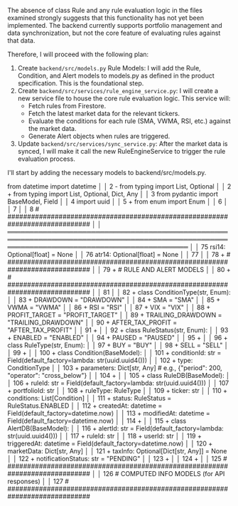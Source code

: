The absence of class Rule and any rule evaluation logic in the files examined strongly suggests that this functionality has not yet been implemented. The
  backend currently supports portfolio management and data synchronization, but not the core feature of evaluating rules against that data.

  Therefore, I will proceed with the following plan:

   1. Create `backend/src/models.py` Rule Models: I will add the Rule, Condition, and Alert models to models.py as defined in the product specification. This
      is the foundational step.
   2. Create `backend/src/services/rule_engine_service.py`: I will create a new service file to house the core rule evaluation logic. This service will:
       * Fetch rules from Firestore.
       * Fetch the latest market data for the relevant tickers.
       * Evaluate the conditions for each rule (SMA, VWMA, RSI, etc.) against the market data.
       * Generate Alert objects when rules are triggered.
   3. Update `backend/src/services/sync_service.py`: After the market data is synced, I will make it call the new RuleEngineService to trigger the rule
      evaluation process.

  I'll start by adding the necessary models to backend/src/models.py.


 from datetime import datetime                                                                                                            │
 │      2 - from typing import List, Optional                                                                                                        │
 │      2 + from typing import List, Optional, Dict, Any                                                                                             │
 │      3   from pydantic import BaseModel, Field                                                                                                    │
 │      4   import uuid                                                                                                                              │
 │      5 + from enum import Enum                                                                                                                    │
 │      6                                                                                                                                            │
 │      7                                                                                                                                            │
 │      8   # #############################################################################                                                          │
 │    ═════════════════════════════════════════════════════════════════════════════════════════════════════════════════════════════════════════════  │
 │     75       rsi14: Optional[float] = None                                                                                                        │
 │     76       atr14: Optional[float] = None                                                                                                        │
 │     77                                                                                                                                            │
 │     78 + # #############################################################################                                                          │
 │     79 + # RULE AND ALERT MODELS                                                                                                                  │
 │     80 + # #############################################################################                                                          │
 │     81                                                                                                                                            │
 │     82 + class ConditionType(str, Enum):                                                                                                          │
 │     83 +     DRAWDOWN = "DRAWDOWN"                                                                                                                │
 │     84 +     SMA = "SMA"                                                                                                                          │
 │     85 +     VWMA = "VWMA"                                                                                                                        │
 │     86 +     RSI = "RSI"                                                                                                                          │
 │     87 +     VIX = "VIX"                                                                                                                          │
 │     88 +     PROFIT_TARGET = "PROFIT_TARGET"                                                                                                      │
 │     89 +     TRAILING_DRAWDOWN = "TRAILING_DRAWDOWN"                                                                                              │
 │     90 +     AFTER_TAX_PROFIT = "AFTER_TAX_PROFIT"                                                                                                │
 │     91 +                                                                                                                                          │
 │     92 + class RuleStatus(str, Enum):                                                                                                             │
 │     93 +     ENABLED = "ENABLED"                                                                                                                  │
 │     94 +     PAUSED = "PAUSED"                                                                                                                    │
 │     95 +                                                                                                                                          │
 │     96 + class RuleType(str, Enum):                                                                                                               │
 │     97 +     BUY = "BUY"                                                                                                                          │
 │     98 +     SELL = "SELL"                                                                                                                        │
 │     99 +                                                                                                                                          │
 │    100 + class Condition(BaseModel):                                                                                                              │
 │    101 +     conditionId: str = Field(default_factory=lambda: str(uuid.uuid4()))                                                                  │
 │    102 +     type: ConditionType                                                                                                                  │
 │    103 +     parameters: Dict[str, Any] # e.g., {"period": 200, "operator": "cross_below"}                                                        │
 │    104 +                                                                                                                                          │
 │    105 + class RuleDB(BaseModel):                                                                                                                 │
 │    106 +     ruleId: str = Field(default_factory=lambda: str(uuid.uuid4()))                                                                       │
 │    107 +     portfolioId: str                                                                                                                     │
 │    108 +     ruleType: RuleType                                                                                                                   │
 │    109 +     ticker: str                                                                                                                          │
 │    110 +     conditions: List[Condition]                                                                                                          │
 │    111 +     status: RuleStatus = RuleStatus.ENABLED                                                                                              │
 │    112 +     createdAt: datetime = Field(default_factory=datetime.now)                                                                            │
 │    113 +     modifiedAt: datetime = Field(default_factory=datetime.now)                                                                           │
 │    114 +                                                                                                                                          │
 │    115 + class AlertDB(BaseModel):                                                                                                                │
 │    116 +     alertId: str = Field(default_factory=lambda: str(uuid.uuid4()))                                                                      │
 │    117 +     ruleId: str                                                                                                                          │
 │    118 +     userId: str                                                                                                                          │
 │    119 +     triggeredAt: datetime = Field(default_factory=datetime.now)                                                                          │
 │    120 +     marketData: Dict[str, Any]                                                                                                           │
 │    121 +     taxInfo: Optional[Dict[str, Any]] = None                                                                                             │
 │    122 +     notificationStatus: str = "PENDING"                                                                                                  │
 │    123 +                                                                                                                                          │
 │    124 +                                                                                                                                          │
 │    125   # #############################################################################                                                          │
 │    126   # COMPUTED INFO MODELS (for API responses)                                                                                               │
 │    127   # #############################################################################         

